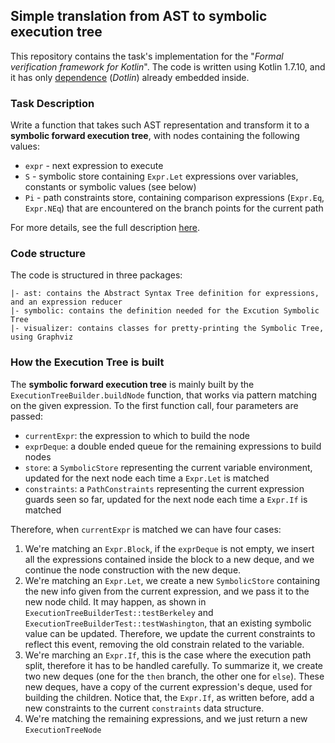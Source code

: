## Simple translation from AST to symbolic execution tree

This repository contains the task's implementation for the "*Formal verification framework for Kotlin*". The code
is written using Kotlin 1.7.10, and it has only [dependence](https://github.com/RCHowell/Dotlin) (*Dotlin*) already embedded inside.

### Task Description

Write a function that takes such AST representation and transform it to a **symbolic forward execution tree**, with nodes containing the following values:

- `expr` - next expression to execute
- `S` - symbolic store containing `Expr.Let` expressions over variables, constants or symbolic values (see below)
- `Pi` - path constraints store, containing comparison expressions (`Expr.Eq`, `Expr.NEq`) that are encountered on the branch points for the current path

For more details, see the full description [here](TASK.md).

### Code structure

The code is structured in three packages:

```
|- ast: contains the Abstract Syntax Tree definition for expressions, and an expression reducer
|- symbolic: contains the definition needed for the Excution Symbolic Tree
|- visualizer: contains classes for pretty-printing the Symbolic Tree, using Graphviz
```

### How the Execution Tree is built

The **symbolic forward execution tree** is mainly built by the `ExecutionTreeBuilder.buildNode` function, that works via
pattern matching on the given expression. To the first function call, four parameters are passed:
- `currentExpr`: the expression to which to build the node
- `exprDeque`: a double ended queue for the remaining expressions to build nodes
- `store`: a `SymbolicStore` representing the current variable environment, updated for the next node each time a `Expr.Let` is matched
- `constraints`: a `PathConstraints` representing the current expression guards seen so far, updated for the next node each time a `Expr.If` is matched

Therefore, when `currentExpr` is matched we can have four cases:
1. We're matching an `Expr.Block`, if the `exprDeque` is not empty, we insert all the expressions contained inside the block to a new deque, and we continue the node construction with the new deque.
2. We're matching an `Expr.Let`,  we create a new `SymbolicStore` containing the new info given from the current expression, and we pass it to the new node child. It may happen, as shown in `ExecutionTreeBuilderTest::testBerkeley` and `ExecutionTreeBuilderTest::testWashington`, that an existing symbolic value can be updated. Therefore, we update the current constraints to reflect this event, removing the old constrain related to the variable.
3. We're marching an `Expr.If`, this is the case where the execution path split, therefore it has to be handled carefully. To summarize it, we create two new deques (one for the `then` branch, the other one for `else`). These new deques, have a copy of the current expression's deque, used for building the children. Notice that, the `Expr.If`, as written before, add a new constraints to the current `constraints` data structure.
4. We're matching the remaining expressions, and we just return a new `ExecutionTreeNode`